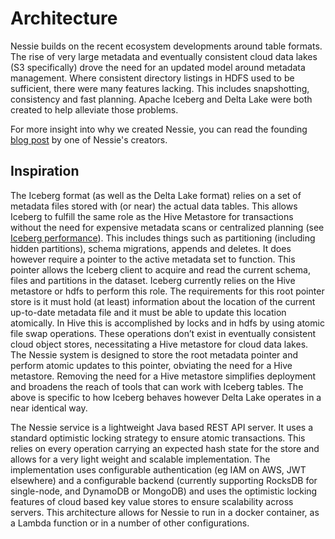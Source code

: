 # Architecture

Nessie builds on the recent ecosystem developments around table formats. The rise of
very large metadata and eventually consistent cloud data lakes (S3 specifically) drove
the need for an updated model around metadata management. Where consistent directory
listings in HDFS used to be sufficient, there were many features lacking. This includes
snapshotting, consistency and fast planning. Apache Iceberg and Delta Lake were both
created to help alleviate those problems.

For more insight into why we created Nessie, you can read the founding [blog post](https://www.dremio.com/introducing-project-nessie/) by one of Nessie's
creators.

## Inspiration

The Iceberg format (as well as the Delta Lake format) relies on a set of metadata files stored with (or near) the actual
data tables. This allows Iceberg to fulfill the same role as the Hive Metastore for transactions without the need for
expensive metadata scans or centralized planning (see [Iceberg
performance](https://iceberg.apache.org/performance/)). This includes
things such as partitioning (including hidden partitions), schema migrations, appends and deletes.  It does however
require a pointer to the active metadata set to function. This pointer allows the Iceberg client to acquire and read the
current schema, files and partitions in the dataset. Iceberg currently relies on the Hive metastore or hdfs to perform
this role. The requirements for this root pointer store is it must hold (at least) information about the location of the
current up-to-date metadata file and it must be able to update this location atomically. In Hive this is accomplished by
locks and in hdfs by using atomic file swap operations. These operations don’t exist in eventually consistent cloud
object stores, necessitating a Hive metastore for cloud data lakes. The Nessie system is designed to store the
root metadata pointer and perform atomic updates to this pointer, obviating the need for a Hive metastore. Removing the
need for a Hive metastore simplifies deployment and broadens the reach of tools that can work with Iceberg tables.
The above is specific to how Iceberg behaves however Delta Lake operates in a near identical way.

The Nessie service is a lightweight Java based REST API server. It uses a standard optimistic locking strategy
to ensure atomic transactions. This relies on every operation carrying an expected
hash state for the store and allows for a very light weight and
scalable implementation. The implementation uses configurable authentication (eg IAM on AWS, JWT elsewhere) and a
configurable backend (currently supporting RocksDB for single-node, and DynamoDB or MongoDB) and uses the optimistic locking features of cloud based
key value stores to ensure scalability across servers. This architecture allows for Nessie to run in a docker container,
as a Lambda function or in a number of other configurations.
